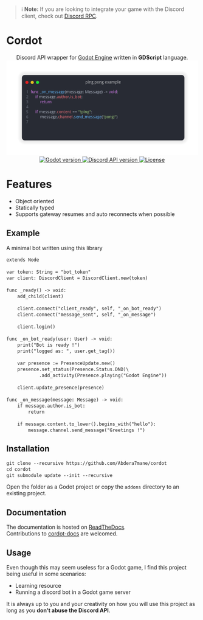 > :information_source: **Note:** If you are looking to integrate your game with the Discord client, check out [Discord RPC](https://github.com/Abdera7mane/Discord-RPC-GDScript).

# Cordot

<p align="center">
    Discord API wrapper for <a href="https://github.com/godotengine/godot">Godot Engine</a> written in <b>GDScript</b> language.
    <img src="screenshots/ping-pong.png" alt="Ping pong example">
    <br>
    <a href="https://godotengine.org/download">
        <img src="https://img.shields.io/static/v1?label=Godot&message=3.5.x&color=478cbf&style=for-the-badge&logo=godotengine&logoColor=white" alt="Godot version">
    </a>
    <a href="https://discord.com/developers/docs/reference">
        <img src="https://img.shields.io/static/v1?label=Discord%20API&message=V9&color=5865f2&style=for-the-badge&logo=discord&logoColor=white" alt="Discord API version">
    </a>
    <a href="LICENSE">
        <img src="https://img.shields.io/github/license/abdera7mane/cordot?style=for-the-badge" alt="License">
    </a>
</p>

# Features

* Object oriented
* Statically typed
* Supports gateway resumes and auto reconnects when possible

## Example

A minimal bot written using this library

```gdscript
extends Node

var token: String = "bot_token"
var client: DiscordClient = DiscordClient.new(token)

func _ready() -> void:
    add_child(client)
    
    client.connect("client_ready", self, "_on_bot_ready")
    client.connect("message_sent", self, "_on_message")

    client.login()

func _on_bot_ready(user: User) -> void:
    print("Bot is ready !")
    print("logged as: ", user.get_tag())

    var presence := PresenceUpdate.new()
    presence.set_status(Presence.Status.DND)\
            .add_activity(Presence.playing("Godot Engine"))

    client.update_presence(presence)

func _on_message(message: Message) -> void:
    if message.author.is_bot:
        return

    if message.content.to_lower().begins_with("hello"):
        message.channel.send_message("Greetings !")

```

## Installation


```
git clone --recursive https://github.com/Abdera7mane/cordot
cd cordot
git submodule update --init --recursive
```
Open the folder as a Godot project or copy the `addons` directory to an existing project.

## Documentation

The documentation is hosted on [ReadTheDocs](https://cordot.readthedocs.io/).  
Contributions to [cordot-docs](https://github.com/Abdera7mane/cordot-docs) are welcomed.

## Usage

Even though this may seem useless for a Godot game, I find this project being useful in some scenarios:
* Learning resource
* Running a discord bot in a Godot game server

It is always up to you and your creativity on how you will use this project as long as you **don't abuse the Discord API**.